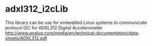 # adxl312_i2cLib

This library can be use for embedded Linux systems to communicate protocol I2C for ADXL312 Digital Accelerometer http://www.analog.com/media/en/technical-documentation/data-sheets/ADXL312.pdf.


